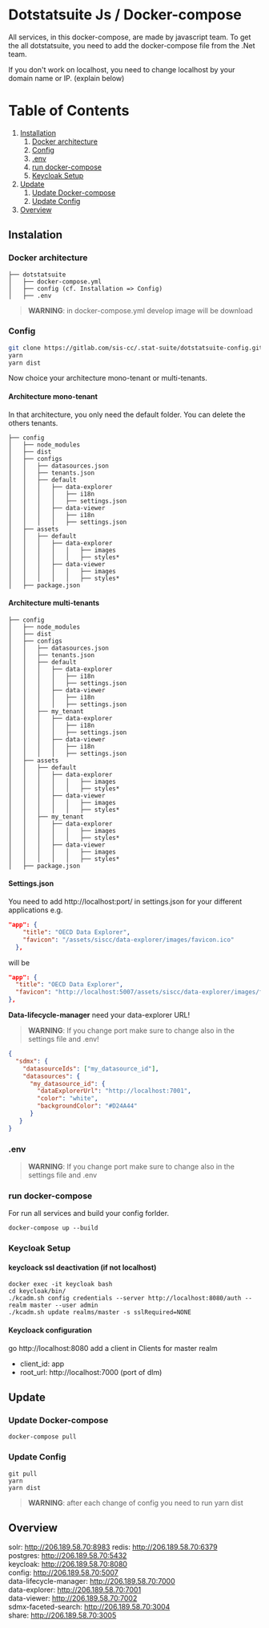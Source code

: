 # Dotstatsuite Js / Docker-compose
All services, in this docker-compose, are made by javascript team.
To get the all dotstatsuite, you need to add the docker-compose file from the .Net team.

If you don't work on localhost, you need to change localhost by your domain name or IP. (explain below)

# Table of Contents
1. [Installation](#instalation)
    1. [Docker architecture](#docker-architecture)
    2. [Config](#config)
    3. [.env](#.env)
    4. [run docker-compose](#run-docker-compose)
    5. [Keycloak Setup](#keycloak-setup)
2. [Update](#Update)
    1. [Update Docker-compose](#update-docker-compose)
    2. [Update Config](#update-config)
3. [Overview](#overview)

## Instalation
### Docker architecture
```
├── dotstatsuite
│   ├── docker-compose.yml
│   ├── config (cf. Installation => Config)
│   ├── .env
```

> **WARNING**: in docker-compose.yml develop image will be download

### Config
```bash
git clone https://gitlab.com/sis-cc/.stat-suite/dotstatsuite-config.git config
yarn
yarn dist
```

Now choice your architecture mono-tenant or multi-tenants.

#### Architecture mono-tenant

In that architecture, you only need the default folder. You can delete the others tenants.

```
├── config
│   ├── node_modules                       
│   ├── dist                               
│   ├── configs                            
│   │   ├── datasources.json               
│   │   ├── tenants.json 
│   │   ├── default
│   │   │   ├── data-explorer
│   │   │   │   ├── i18n
│   │   │   │   ├── settings.json
│   │   │   ├── data-viewer
│   │   │   │   ├── i18n
│   │   │   │   ├── settings.json
│   ├── assets 
│   │   ├── default
│   │   │   ├── data-explorer
│   │   │   │   │   ├── images
│   │   │   │   │   ├── styles*
│   │   │   ├── data-viewer
│   │   │   │   │   ├── images
│   │   │   │   │   ├── styles*
│   ├── package.json
```
#### Architecture multi-tenants
```
├── config
│   ├── node_modules                       
│   ├── dist                               
│   ├── configs                            
│   │   ├── datasources.json               
│   │   ├── tenants.json 
│   │   ├── default
│   │   │   ├── data-explorer
│   │   │   │   ├── i18n
│   │   │   │   ├── settings.json
│   │   │   ├── data-viewer
│   │   │   │   ├── i18n
│   │   │   │   ├── settings.json
│   │   ├── my_tenant
│   │   │   ├── data-explorer
│   │   │   │   ├── i18n
│   │   │   │   ├── settings.json
│   │   │   ├── data-viewer
│   │   │   │   ├── i18n
│   │   │   │   ├── settings.json
│   ├── assets 
│   │   ├── default
│   │   │   ├── data-explorer
│   │   │   │   │   ├── images
│   │   │   │   │   ├── styles*
│   │   │   ├── data-viewer
│   │   │   │   │   ├── images
│   │   │   │   │   ├── styles*
│   │   ├── my_tenant
│   │   │   ├── data-explorer
│   │   │   │   │   ├── images
│   │   │   │   │   ├── styles*
│   │   │   ├── data-viewer
│   │   │   │   │   ├── images
│   │   │   │   │   ├── styles*
│   ├── package.json
```

#### Settings.json

You need to add http://localhost:port/ in settings.json for your different applications
e.g.
```json
"app": {
    "title": "OECD Data Explorer",
    "favicon": "/assets/siscc/data-explorer/images/favicon.ico"
  },
```
will be
```json
"app": {
  "title": "OECD Data Explorer",
  "favicon": "http://localhost:5007/assets/siscc/data-explorer/images/favicon.ico",
},
```

**Data-lifecycle-manager** need your data-explorer URL!

> **WARNING**: If you change port make sure to change also in the settings file and .env!
```json
{
  "sdmx": {
    "datasourceIds": ["my_datasource_id"],
    "datasources": {
      "my_datasource_id": {
        "dataExplorerUrl": "http://localhost:7001",
        "color": "white",
        "backgroundColor": "#D24A44"
      }
   }
}
```

### .env

> **WARNING**: If you change port make sure to change also in the settings file and .env

### run docker-compose 

For run all services and build your config forlder.
```
docker-compose up --build
```

### Keycloak Setup

#### keycloack ssl deactivation (if not localhost)
```
docker exec -it keycloak bash
cd keycloak/bin/
./kcadm.sh config credentials --server http://localhost:8080/auth --realm master --user admin
./kcadm.sh update realms/master -s sslRequired=NONE
```

#### Keycloack configuration
go http://localhost:8080
add a client in Clients for master realm
  - client_id: app
  - root_url: http://localhost:7000     (port of dlm)

## Update

### Update Docker-compose

```
docker-compose pull
```

### Update Config
```
git pull
yarn 
yarn dist
```

> **WARNING**: after each change of config you need to run yarn dist

## Overview

solr: http://206.189.58.70:8983
redis: http://206.189.58.70:6379  
postgres: http://206.189.58.70:5432  
keycloak: http://206.189.58.70:8080  
config: http://206.189.58.70:5007  
data-lifecycle-manager: http://206.189.58.70:7000  
data-explorer: http://206.189.58.70:7001  
data-viewer: http://206.189.58.70:7002  
sdmx-faceted-search: http://206.189.58.70:3004  
share: http://206.189.58.70:3005  